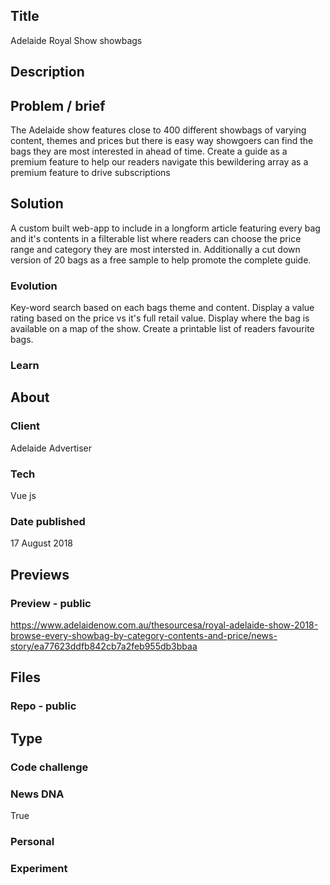 ## Title
Adelaide Royal Show showbags

## Description
<!-- ### What
Every showbag on offer at Adelaide's Royal Show listed in a complete guide to help readers discover the bags they are most interested in.

### Why
Adelaide's Royal show features a daunting list of close to 400 different show bags with a wide variety of content, themes and prices but there is no guide on offer to help 

### How
Sort and filter the  -->

## Problem / brief
The Adelaide show features close to 400 different showbags of varying content, themes and prices but there is easy way showgoers can find the bags they are most interested in ahead of time. Create a guide as a premium feature to help our readers navigate this bewildering array as a premium feature to drive subscriptions

## Solution
A custom built web-app to include in a longform article featuring every bag and it's contents in a filterable list where readers can choose the price range and category they are most intersted in. Additionally a cut down version of 20 bags as a free sample to help promote the complete guide.

### Evolution
Key-word search based on each bags theme and content.
Display a value rating based on the price vs it's full retail value.
Display where the bag is available on a map of the show.
Create a printable list of readers favourite bags.

### Learn


## About
### Client
Adelaide Advertiser

### Tech
Vue js

### Date published
17 August 2018

## Previews
### Preview - public
https://www.adelaidenow.com.au/thesourcesa/royal-adelaide-show-2018-browse-every-showbag-by-category-contents-and-price/news-story/ea77623ddfb842cb7a2feb955db3bbaa



## Files
### Repo - public



## Type
### Code challenge
### News DNA
True

### Personal
### Experiment